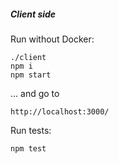 ##### Client side

Run without Docker:

```
./client
npm i
npm start
```

... and go to

```
http://localhost:3000/
```

Run tests:

```
npm test
```
